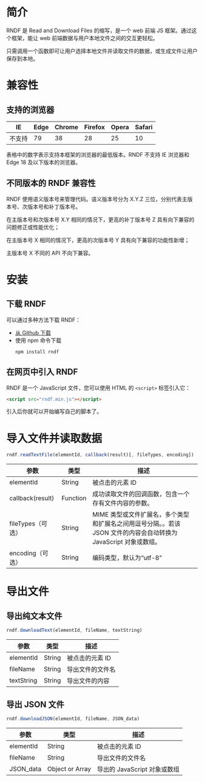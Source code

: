 # 简介

RNDF 是 Read and Download Files 的缩写，是一个 web 前端 JS 框架。通过这个框架，能让 web 前端数据与用户本地文件之间的交互更轻松。

只需调用一个函数即可让用户选择本地文件并读取文件的数据，或生成文件让用户保存到本地。

# 兼容性

## 支持的浏览器

|IE			|Edge	|Chrome	|Firefox|Opera|Safari	|
|--			|--		|--			|--			|--		|--			|
|不支持	|79		|38			|28			|25		|10			|

表格中的数字表示支持本框架的浏览器的最低版本。RNDF 不支持 IE 浏览器和 Edge 18 及以下版本的浏览器。

## 不同版本的 RNDF 兼容性

RNDF 使用语义版本号来管理代码。语义版本号分为 X.Y.Z 三位，分别代表主版本号、次版本号和补丁版本号。

在主版本号和次版本号 X.Y 相同的情况下，更高的补丁版本号 Z 具有向下兼容的问题修正或性能优化；

在主版本号 X 相同的情况下，更高的次版本号 Y 具有向下兼容的功能性新增；

主版本号 X 不同的 API 不向下兼容。

# 安装

## 下载 RNDF

可以通过多种方法下载 RNDF：

+ [从 Github 下载]()
+ 使用 npm 命令下载
  ```
  npm install rndf
  ```

## 在网页中引入 RNDF

RNDF 是一个 JavaScript 文件，您可以使用 HTML 的 `<script>` 标签引入它：

``` html
<script src="rndf.min.js"></script>
```

引入后你就可以开始编写自己的脚本了。

# 导入文件并读取数据

``` javascript
rndf.readTextFile(elementId, callback(result)[, fileTypes, encoding])
```

|参数							|类型			|描述																																															|
|--								|--				|--																																																|
|elementId				|String		|被点击的元素 ID																																										|
|callback(result)	|Function	|成功读取文件的回调函数，包含一个存有文件内容的参数。																												|
|fileTypes（可选） |String		|MIME 类型或文件扩展名，多个类型和扩展名之间用逗号分隔。。若该 JSON 文件的内容会自动转换为 JavaScript 对象或数组。	|
|encoding（可选）	|String		|编码类型，默认为“utf-8”																																						|


# 导出文件

## 导出纯文本文件

``` javascript
rndf.downloadText(elementId, fileName, textString)
```

|参数				|类型		|描述						|
|--					|--			|--							|
|elementId	|String	|被点击的元素 ID	|
|fileName		|String	|导出文件的文件名	|
|textString	|String	|导出文件的内容		|

## 导出 JSON 文件

``` javascript
rndf.downloadJSON(elementId, fileName, JSON_data)
```

|参数			|类型						|描述												|
|--				|--							|--													|
|elementId|String					|被点击的元素 ID							|
|fileName	|String					|导出文件的文件名							|
|JSON_data|Object or Array|导出的 JavaScript 对象或数组	|


